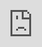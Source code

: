 ```yaml
---
layout: post
published: true
title: The courtyard
image: http://www.fredonia.edu/pr/virtual360/science_center/2014_05/images/10_o_2.jpg
---
```

<iframe style="position:fixed; top:0px; left:0px; bottom:0px; right:0px; width:100%; height:100%; border:none; margin:0; padding:0; overflow:hidden; z-index:999999;" src="http://www.fredonia.edu/pr/virtual360/science_center/2014_05/10.html" frameBorder="0">If you see nothing here, your browser may be out of date.</iframe>
